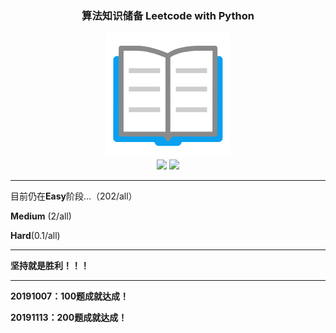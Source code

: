 <h3 align="center">算法知识储备 Leetcode with Python</h3>
<div align="center">
    <img src="Easy/book.png">
</div>
<div align="center">
    <img src="https://img.shields.io/badge/%3E-Leetcode-blue.svg">
    <img src="https://img.shields.io/badge/-Algorithm-blue.svg">
</div>

---

目前仍在**Easy**阶段...（202/all）

**Medium** (2/all)

**Hard**(0.1/all)

---

**坚持就是胜利！！！**

---

**20191007：100题成就达成！**

**20191113：200题成就达成！**



